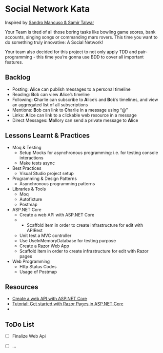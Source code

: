 # Social Network Kata
Inspired by [Sandro Mancuso & Samir Talwar](http://monospacedmonologues.com/post/49250842364/the-social-networking-kata)

Your Team is tired of all those boring tasks like bowling game scores, bank accounts, singing songs or commanding mars rovers. This time you want to do something truly innovative: A Social Network!

Your team also decided for this project to not only apply TDD and pair-programming - this time you’re gonna use BDD to cover all important features.

## Backlog

- Posting: **A**lice can publish messages to a personal timeline
- Reading: **B**ob can view **A**lice’s timeline
- Following: **C**harlie can subscribe to **A**lice’s and **B**ob’s timelines, and view an aggregated list of all subscriptions
- Mentions: **B**ob can link to **C**harlie in a message using “@”
- Links: **A**lice can link to a clickable web resource in a message
- Direct Messages: **M**allory can send a private message to **A**lice

## Lessons Learnt & Practices

- Moq & Testing
  - Setup Mocks for asynchronous programming: i.e. for testing console interactions
  - Make tests async
- Best Practices
  - Visual Studio project setup
- Programming & Design Patterns
  - Asynchronous programming patterns
- Libraries & Tools
  - Moq
  - Autofixture
  - Postmap
- ASP.NET Core
  - Create a web API with ASP.NET Core
  - - Scaffold item in order to create infrastructure for edit with APIRest
  - Unit test a MVC controller
  - Use UseInMemoryDatabase for testing purpose
  - Create a Razor Web App
  - Scaffold item in order to create infrastructure for edit with Razor pages
- Web Programming
  - Http Status Codes
  - Usage of Postmap

## Resources

- [Create a web API with ASP.NET Core](https://docs.microsoft.com/en-us/aspnet/core/tutorials/first-web-api?view=aspnetcore-3.0&tabs=visual-studio)
- [Tutorial: Get started with Razor Pages in ASP.NET Core](https://docs.microsoft.com/en-us/aspnet/core/tutorials/razor-pages/razor-pages-start?view=aspnetcore-3.0&tabs=visual-studio)
- 

## ToDo List

- [ ] Finalize Web Api
- [ ] ...



